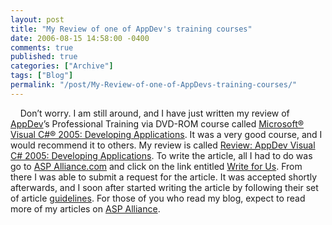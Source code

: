 ```yaml
---
layout: post
title: "My Review of one of AppDev's training courses"
date: 2006-08-15 14:58:00 -0400
comments: true
published: true
categories: ["Archive"]
tags: ["Blog"]
permalink: "/post/My-Review-of-one-of-AppDevs-training-courses/"
---
```

<!-- more -->



<p>&nbsp;&nbsp;&nbsp;&nbsp;Don&rsquo;t worry. I am still around, and&nbsp;I have just written my review of <a href="http://www.appdev.com/" target="_blank">AppDev</a>&rsquo;s Professional Training via DVD-ROM course called <span style="text-decoration: underline;"><a href="http://www.appdev.com/prodfamily.asp?catalog%5Fname=AppDevCatalog&amp;category%5Fname=CS05Product" target="_blank">Microsoft&reg; Visual C#&reg; 2005: Developing Applications</a></span>. It was a very good course, and I would recommend it to others. My review is&nbsp;called <span id="title"><a href="http://aspalliance.com/963">Review: AppDev Visual C# 2005: Developing Applications</a>. To write the article, all I had to do was go to <a href="http://aspalliance.com/">ASP Alliance.com</a>&nbsp;and click on the link entitled <a href="http://aspalliance.com/writeForUs.aspx">Write for Us</a>. From there I was able to submit a request for the article. It was accepted shortly afterwards, and I soon after started writing the article by following their set of article <a href="http://aspalliance.com/guidelines.aspx">guidelines</a>. For those of you who read my blog, expect to&nbsp;read more of my&nbsp;articles on <a href="http://aspalliance.com/">ASP Alliance</a>.</span></p>
